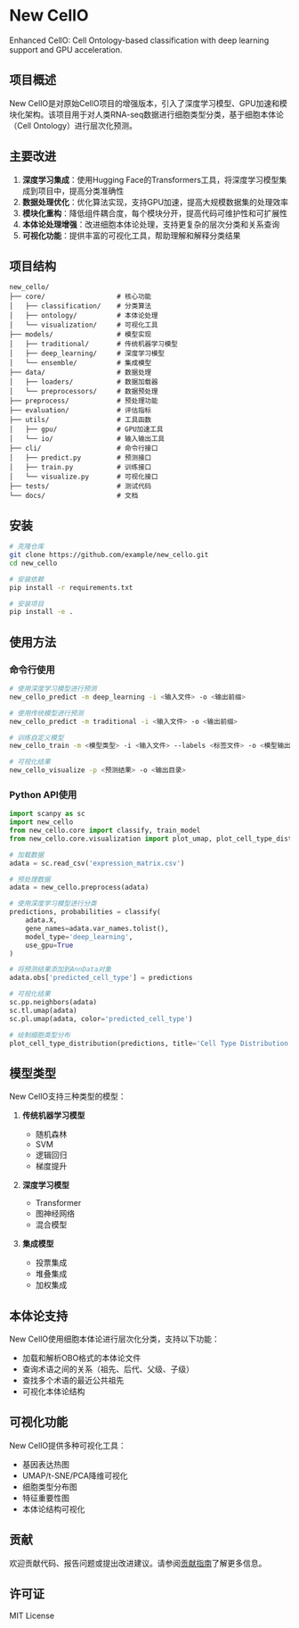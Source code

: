 # New CellO

Enhanced CellO: Cell Ontology-based classification with deep learning support and GPU acceleration.

## 项目概述

New CellO是对原始CellO项目的增强版本，引入了深度学习模型、GPU加速和模块化架构。该项目用于对人类RNA-seq数据进行细胞类型分类，基于细胞本体论（Cell Ontology）进行层次化预测。

## 主要改进

1. **深度学习集成**：使用Hugging Face的Transformers工具，将深度学习模型集成到项目中，提高分类准确性
2. **数据处理优化**：优化算法实现，支持GPU加速，提高大规模数据集的处理效率
3. **模块化重构**：降低组件耦合度，每个模块分开，提高代码可维护性和可扩展性
4. **本体论处理增强**：改进细胞本体论处理，支持更复杂的层次分类和关系查询
5. **可视化功能**：提供丰富的可视化工具，帮助理解和解释分类结果

## 项目结构

```
new_cello/
├── core/                  # 核心功能
│   ├── classification/    # 分类算法
│   ├── ontology/          # 本体论处理
│   └── visualization/     # 可视化工具
├── models/                # 模型实现
│   ├── traditional/       # 传统机器学习模型
│   ├── deep_learning/     # 深度学习模型
│   └── ensemble/          # 集成模型
├── data/                  # 数据处理
│   ├── loaders/           # 数据加载器
│   └── preprocessors/     # 数据预处理
├── preprocess/            # 预处理功能
├── evaluation/            # 评估指标
├── utils/                 # 工具函数
│   ├── gpu/               # GPU加速工具
│   └── io/                # 输入输出工具
├── cli/                   # 命令行接口
│   ├── predict.py         # 预测接口
│   ├── train.py           # 训练接口
│   └── visualize.py       # 可视化接口
├── tests/                 # 测试代码
└── docs/                  # 文档
```

## 安装

```bash
# 克隆仓库
git clone https://github.com/example/new_cello.git
cd new_cello

# 安装依赖
pip install -r requirements.txt

# 安装项目
pip install -e .
```

## 使用方法

### 命令行使用

```bash
# 使用深度学习模型进行预测
new_cello_predict -m deep_learning -i <输入文件> -o <输出前缀>

# 使用传统模型进行预测
new_cello_predict -m traditional -i <输入文件> -o <输出前缀>

# 训练自定义模型
new_cello_train -m <模型类型> -i <输入文件> --labels <标签文件> -o <模型输出路径>

# 可视化结果
new_cello_visualize -p <预测结果> -o <输出目录>
```

### Python API使用

```python
import scanpy as sc
import new_cello
from new_cello.core import classify, train_model
from new_cello.core.visualization import plot_umap, plot_cell_type_distribution

# 加载数据
adata = sc.read_csv('expression_matrix.csv')

# 预处理数据
adata = new_cello.preprocess(adata)

# 使用深度学习模型进行分类
predictions, probabilities = classify(
    adata.X, 
    gene_names=adata.var_names.tolist(),
    model_type='deep_learning', 
    use_gpu=True
)

# 将预测结果添加到AnnData对象
adata.obs['predicted_cell_type'] = predictions

# 可视化结果
sc.pp.neighbors(adata)
sc.tl.umap(adata)
sc.pl.umap(adata, color='predicted_cell_type')

# 绘制细胞类型分布
plot_cell_type_distribution(predictions, title='Cell Type Distribution')
```

## 模型类型

New CellO支持三种类型的模型：

1. **传统机器学习模型**
   - 随机森林
   - SVM
   - 逻辑回归
   - 梯度提升

2. **深度学习模型**
   - Transformer
   - 图神经网络
   - 混合模型

3. **集成模型**
   - 投票集成
   - 堆叠集成
   - 加权集成

## 本体论支持

New CellO使用细胞本体论进行层次化分类，支持以下功能：

- 加载和解析OBO格式的本体论文件
- 查询术语之间的关系（祖先、后代、父级、子级）
- 查找多个术语的最近公共祖先
- 可视化本体论结构

## 可视化功能

New CellO提供多种可视化工具：

- 基因表达热图
- UMAP/t-SNE/PCA降维可视化
- 细胞类型分布图
- 特征重要性图
- 本体论结构可视化

## 贡献

欢迎贡献代码、报告问题或提出改进建议。请参阅[贡献指南](CONTRIBUTING.md)了解更多信息。

## 许可证

MIT License 
